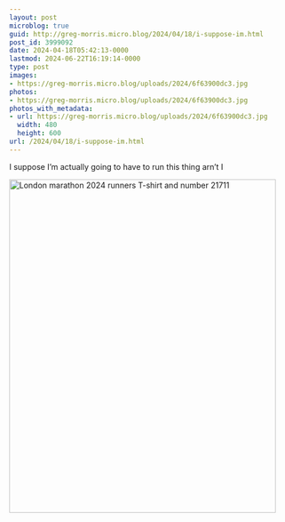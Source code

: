 ```yaml
---
layout: post
microblog: true
guid: http://greg-morris.micro.blog/2024/04/18/i-suppose-im.html
post_id: 3999092
date: 2024-04-18T05:42:13-0000
lastmod: 2024-06-22T16:19:14-0000
type: post
images:
- https://greg-morris.micro.blog/uploads/2024/6f63900dc3.jpg
photos:
- https://greg-morris.micro.blog/uploads/2024/6f63900dc3.jpg
photos_with_metadata:
- url: https://greg-morris.micro.blog/uploads/2024/6f63900dc3.jpg
  width: 480
  height: 600
url: /2024/04/18/i-suppose-im.html
---
```

I suppose I’m actually going to have to run this thing arn’t I 

<img src="uploads/2024/6f63900dc3.jpg" width="480" height="600" alt="London marathon 2024 runners T-shirt and number 21711">
